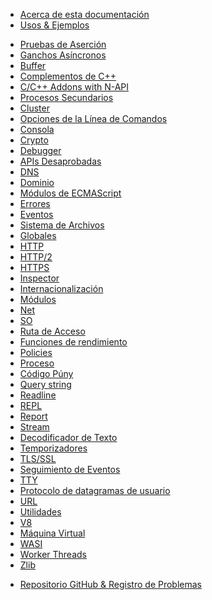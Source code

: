 <!--
  NB(chrisdickinson): if you move this file, be sure to update
  tools/doc/html.js to point at the new location.
-->

<!--introduced_in=v0.10.0-->

* [Acerca de esta documentación](documentation.html)
* [Usos & Ejemplos](synopsis.html)

<div class="line"></div>

* [Pruebas de Aserción](assert.html)
* [Ganchos Asíncronos](async_hooks.html)
* [Buffer](buffer.html)
* [Complementos de C++](addons.html)
* [C/C++ Addons with N-API](n-api.html)
* [Procesos Secundarios](child_process.html)
* [Cluster](cluster.html)
* [Opciones de la Línea de Comandos](cli.html)
* [Consola](console.html)
* [Crypto](crypto.html)
* [Debugger](debugger.html)
* [APIs Desaprobadas](deprecations.html)
* [DNS](dns.html)
* [Dominio](domain.html)
* [Módulos de ECMAScript](esm.html)
* [Errores](errors.html)
* [Eventos](events.html)
* [Sistema de Archivos](fs.html)
* [Globales](globals.html)
* [HTTP](http.html)
* [HTTP/2](http2.html)
* [HTTPS](https.html)
* [Inspector](inspector.html)
* [Internacionalización](intl.html)
* [Módulos](modules.html)
* [Net](net.html)
* [SO](os.html)
* [Ruta de Acceso](path.html)
* [Funciones de rendimiento](perf_hooks.html)
* [Policies](policy.html)
* [Proceso](process.html)
* [Código Púny](punycode.html)
* [Query string](querystring.html)
* [Readline](readline.html)
* [REPL](repl.html)
* [Report](report.html)
* [Stream](stream.html)
* [Decodificador de Texto](string_decoder.html)
* [Temporizadores](timers.html)
* [TLS/SSL](tls.html)
* [Seguimiento de Eventos](tracing.html)
* [TTY](tty.html)
* [Protocolo de datagramas de usuario](dgram.html)
* [URL](url.html)
* [Utilidades](util.html)
* [V8](v8.html)
* [Máquina Virtual](vm.html)
* [WASI](wasi.html)
* [Worker Threads](worker_threads.html)
* [Zlib](zlib.html)

<div class="line"></div>

* [Repositorio GitHub & Registro de Problemas](https://github.com/nodejs/node)
